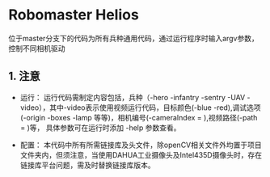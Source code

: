 # Robomaster Helios
位于master分支下的代码为所有兵种通用代码，通过运行程序时输入argv参数，控制不同相机驱动
## 1. 注意
- 运行：
	运行代码需制定内容包括，兵种（-hero -infantry -sentry -UAV -video），其中-video表示使用视频运行代码，目标颜色(-blue -red),调试选项(-origin -boxes -lamp 等等)，相机编号(-cameraIndex = ),视频路径(-path = )等，
	具体参数可在运行时添加 -help 参数查看。 

- 配置：
	本代码中所有所需链接库及头文件，除openCV相关文件外均置于项目文件夹内，但须注意，当使用DAHUA工业摄像头及Intel435D摄像头时，存在链接库平台问题，需及时替换链接库版本。

